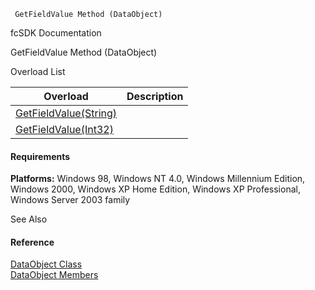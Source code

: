 ﻿     GetFieldValue Method (DataObject)                                                   

fcSDK Documentation

GetFieldValue Method (DataObject)

Overload List

| Overload | Description |
| --- | --- |
| [GetFieldValue(String)](fcSDK~FChoice.Foundation.DataObjects.DataObject~GetFieldValue(String).md) |   |
| [GetFieldValue(Int32)](fcSDK~FChoice.Foundation.DataObjects.DataObject~GetFieldValue(Int32).md) |   |

#### Requirements

**Platforms:** Windows 98, Windows NT 4.0, Windows Millennium Edition, Windows 2000, Windows XP Home Edition, Windows XP Professional, Windows Server 2003 family

See Also

#### Reference

[DataObject Class](fcSDK~FChoice.Foundation.DataObjects.DataObject.md)  
[DataObject Members](fcSDK~FChoice.Foundation.DataObjects.DataObject_members.md)